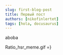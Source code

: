 ```yaml
---
slug: first-blog-post
title: Первый пост
authors: [nikofinlertet]
tags: [hola, docusaurus]
---
```


aboba

Ratio_hsr_meme.gif =}
